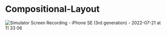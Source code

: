 # Compositional-Layout
![Simulator Screen Recording - iPhone SE (3rd generation) - 2022-07-21 at 11 33 06](https://user-images.githubusercontent.com/25341882/180146255-67859ec4-be9e-4b8a-8e14-ac6d95927a56.gif)
